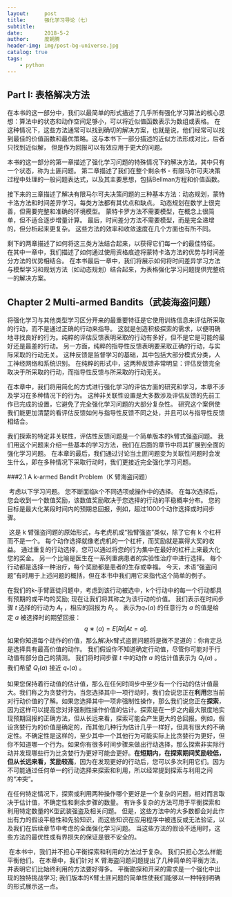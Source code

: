 ```yaml
---
layout:     post
title:      强化学习导论（七）
subtitle:   
date:       2018-5-2
author:     度朝腾
header-img: img/post-bg-universe.jpg
catalog: true
tags:
    - python
---
```


## Part I: 表格解决方法

​	在本书的这一部分中，我们以最简单的形式描述了几乎所有强化学习算法的核心思想：算法中的状态和动作空间足够小，可以将近似值函数表示为数组或表格。 在这种情况下，这些方法通常可以找到确切的解决方案，也就是说，他们经常可以找到最佳的价值函数和最优策略。这与本书下一部分描述的近似方法形成对比，后者只找到近似解， 但是作为回报可以有效应用于更大的问题。

​	本书的这一部分的第一章描述了强化学习问题的特殊情况下的解决方法，其中只有一个状态，称为土匪问题。 第二章描述了我们在整个剩余书 - 有限马尔可夫决策过程中处理的一般问题表达式，以及其主要思想，包括Bellman方程和价值函数。

​	接下来的三章描述了解决有限马尔可夫决策问题的三种基本方法：动态规划，蒙特卡洛方法和时间差异学习。每类方法都有其优点和缺点。 动态规划在数学上很完善，但需要完整和准确的环境模型。 蒙特卡罗方法不需要模型，在概念上很简单，但不适合逐步增量计算。 最后，时间差分方法不需要模型，而是完全递增的，但分析起来更复杂。 这些方法的效率和收敛速度在几个方面也有所不同。

​	剩下的两章描述了如何将这三类方法结合起来，以获得它们每一个的最佳特征。 在其中一章中，我们描述了如何通过使用资格痕迹将蒙特卡洛方法的优势与时间差分方法的优势相结合。 在本书最后一章中，我们将展示如何将时间差异学习方法与模型学习和规划方法（如动态规划）结合起来，为表格强化学习问题提供完整统一的解决方案。



## Chapter 2 Multi-armed Bandits（武装海盗问题）

​	将强化学习与其他类型学习区分开来的最重要特征是它使用训练信息来评估所采取的行动，而不是通过正确的行动来指导。 这就是创造积极探索的需求，以便明确地寻找良好的行为。纯粹的评估反馈表明采取的行动有多好，但不是它是可能的最好还是最差的行动。 另一方面，纯粹的指导性反馈表明要采取正确的行动，与实际采取的行动无关。 这种反馈是监督学习的基础，其中包括大部分模式分类，人工神经网络和系统识别。 在纯粹的形式中，这两种反馈非常明显：评估反馈完全取决于所采取的行动，而指导性反馈与所采取的行动无关。

​	在本章中，我们将用简化的方式进行强化学习的评估方面的研究和学习，本章不涉及学习在多种情况下的行为。 这种非关联性设置是大多数涉及评估反馈的先前工作已完成的设置，它避免了完全强化学习问题的大部分复杂性。 研究这个案例使我们能更加清楚的看评估反馈如何与指导性反馈不同之处，并且可以与指导性反馈相结合。

​	我们探索的特定非关联性，评估性反馈问题是一个简单版本的k臂式强盗问题。 我们用这个问题来介绍一些基本的学习方法，我们在后面的章节中将其扩展到全面的强化学习问题。 在本章的最后，我们通过讨论当土匪问题变为关联性问题时会发生什么，即在多种情况下采取行动时，我们更接近完全强化学习问题。

###2.1 A k-armed Bandit Problem（K 臂海盗问题）

​	考虑以下学习问题。 您不断面临k个不同选项或操作中的选择。 在每次选择后，您会收到一个数值奖励，该数值奖励取决于您选择的行动的平稳概率分布。 您的目标是最大化某段时间内的预期总回报，例如，超过1000个动作选择或时间步骤。

​	这是 k 臂强盗问题的原始形式，与老虎机或“独臂强盗”类似，除了它有 k 个杠杆而不是一个。 每个动作选择就像老虎机的一个杠杆，而奖励就是赢得大奖的收益。 通过重复的行动选择，您可以通过将您的行为集中在最好的杠杆上来最大化您的奖金。 另一个比喻是医生在一系列重病患者的实验性治疗中进行选择。 每个行动都是选择一种治疗，每个奖励都是患者的生存或幸福。 今天，术语“强盗问题”有时用于上述问题的概括，但在本书中我们用它来指代这个简单的例子。

​	在我们的k-手臂匪徒问题中，考虑到该行动被选中，k个行动中的每一个行动都具有预期的或平均的奖励; 现在让我们将其称之为该行动的价值。 我们表示在时间步骤 $t$ 选择的行动为 $A_t$ ，相应的回报为 $R_t$ 。 表示为$q _*(a)$ 的任意行为 $a$ 的值是给定 $a$ 被选择时的期望回报：
$$
q ∗ (a) = E[R t | A t = a] .
$$
如果你知道每个动作的价值，那么解决k臂式盗匪问题将是微不足道的：你肯定总是选择具有最高价值的动作。 我们假设你不知道确定行动值，尽管你可能对于行动值有部分自己的猜测。 我们将时间步骤 $t$ 中的动作 $a$ 的估计值表示为 $Q_t(a)$ 。 我们希望 $Q_t(a)$ 接近 $q_*(a)$ 。	

​	如果您保持着行动值的估计值，那么在任何时间步中至少有一个行动的估计值最大。我们称之为贪婪行为。当您选择其中一项行动时，我们会说您正在**利用**您当前对行动价值的了解。如果您选择其中一项非强制性操作，那么我们说您正在**探索**，因为这样可以提高您对非强制性操作价值的估计。探索是在一步之内最大限度地实现预期回报的正确方法，但从长远来看，探索可能会产生更大的总回报。例如，假设贪婪行为的价值是确定的，而其他几种行为估计几乎一样好，但具有很大的不确定性。不确定性是这样的，至少其中一个其他行为可能实际上比贪婪行为更好，但你不知道哪一个行为。如果你有很多时间步骤来做出行动选择，那么探索非实际行动并发现哪些行为比贪婪行为更好可能会更好。**在短期内，在探索期间奖励较低，但从长远来看，奖励较高**，因为在发现更好的行动后，您可以多次利用它们。因为不可能通过任何单一的行动选择来探索和利用，所以经常提到探索与利用之间的“冲突”。

​	在任何特定情况下，探索或利用两种操作哪个更好是一个复杂的问题，相对而言取决于估计值，不确定性和剩余步骤的数量。 有许多复杂的方法可用于平衡探索和利用特定数量的K型武装强盗及相关问题。 但是，这些方法中的大多数都会对此作出有力的假设平稳性和先验知识，而这些知识在应用程序中被违反或无法验证，以及我们在后续章节中考虑的全面强化学习问题。 当这些方法的假设不适用时，这些方法的最优性或有界损失的保证是很不安全的。

​	在本书中，我们并不担心平衡探索和利用的方法过于复杂。 我们只担心怎么样能平衡他们。 在本章中，我们针对 K 臂海盗问题问题提出了几种简单的平衡方法，并表明它们比始终利用的方法要好得多。 平衡勘探和开采的需求是一个强化中出现的独特挑战学习; 我们版本的K臂土匪问题的简单性使我们能够以一种特别明确的形式展示这一点。